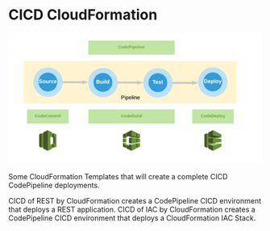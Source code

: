 # CICD CloudFormation

![Alt text](images/aws_codepipeline.png?raw=true "AWS CodePipeline CICD")

Some CloudFormation Templates that will create a complete CICD CodePipeline deployments.

CICD of REST by CloudFormation creates a CodePipeline CICD environment that deploys a REST application.
CICD of IAC by CloudFormation creates a CodePipeline CICD environment that deploys a CloudFormation IAC Stack.
